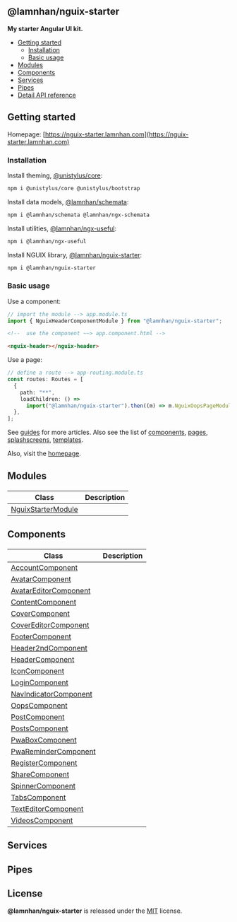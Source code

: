 <section id="head" data-note="AUTO-GENERATED CONTENT, DO NOT EDIT DIRECTLY!">

# @lamnhan/nguix-starter

**My starter Angular UI kit.**

</section>

<section id="tocx" data-note="AUTO-GENERATED CONTENT, DO NOT EDIT DIRECTLY!">

- [Getting started](#getting-started)
  - [Installation](#installation)
  - [Basic usage](#basic-usage)
- [Modules](#modules)
- [Components](#components)
- [Services](#services)
- [Pipes](#pipes)
- [Detail API reference](https://nguix-starter.lamnhan.com/content/reference)


</section>

<section id="main">

## Getting started

Homepage: [https://nguix-starter.lamnhan.com](https://nguix-starter.lamnhan.com)

### Installation

Install theming, [@unistylus/core](https://unistylus.lamnhan.com):

```sh
npm i @unistylus/core @unistylus/bootstrap
```

Install data models, [@lamnhan/schemata](https://schemata.lamnhan.com):

```sh
npm i @lamnhan/schemata @lamnhan/ngx-schemata
```

Install utilities, [@lamnhan/ngx-useful](https://ngx-useful.lamnhan.com):

```sh
npm i @lamnhan/ngx-useful
```

Install NGUIX library, [@lamnhan/nguix-starter](https://nguix-starter.lamnhan.com):

```sh
npm i @lamnhan/nguix-starter
```

### Basic usage

Use a component:

```ts
// import the module --> app.module.ts
import { NguixHeaderComponentModule } from "@lamnhan/nguix-starter";
```

```html
<!--  use the component ~~> app.component.html -->

<nguix-header></nguix-header>
```

Use a page:

```ts
// define a route --> app-routing.module.ts
const routes: Routes = [
  {
    path: "**",
    loadChildren: () =>
      import("@lamnhan/nguix-starter").then((m) => m.NguixOopsPageModule),
  },
];
```

See [guides](https://nguix-starter.lamnhan.com/guides) for more articles. Also see the list of [components](https://nguix-starter.lamnhan.com/components), [pages](https://nguix-starter.lamnhan.com/pages), [splashscreens](https://nguix-starter.lamnhan.com/splashscreens), [templates](https://nguix-starter.lamnhan.com/templates).

Also, visit the [homepage](https://nguix-starter.lamnhan.com).

</section>

<section id="modules" data-note="AUTO-GENERATED CONTENT, DO NOT EDIT DIRECTLY!">

<h2><a name="modules"><p>Modules</p>
</a></h2>

| Class                                                                                                     | Description |
| --------------------------------------------------------------------------------------------------------- | ----------- |
| [NguixStarterModule](https://nguix-starter.lamnhan.com/content/reference/classes/nguixstartermodule.html) |             |

</section>

<section id="components" data-note="AUTO-GENERATED CONTENT, DO NOT EDIT DIRECTLY!">

<h2><a name="components"><p>Components</p>
</a></h2>

| Class                                                                                                           | Description |
| --------------------------------------------------------------------------------------------------------------- | ----------- |
| [AccountComponent](https://nguix-starter.lamnhan.com/content/reference/classes/accountcomponent.html)           |             |
| [AvatarComponent](https://nguix-starter.lamnhan.com/content/reference/classes/avatarcomponent.html)             |             |
| [AvatarEditorComponent](https://nguix-starter.lamnhan.com/content/reference/classes/avatareditorcomponent.html) |             |
| [ContentComponent](https://nguix-starter.lamnhan.com/content/reference/classes/contentcomponent.html)           |             |
| [CoverComponent](https://nguix-starter.lamnhan.com/content/reference/classes/covercomponent.html)               |             |
| [CoverEditorComponent](https://nguix-starter.lamnhan.com/content/reference/classes/covereditorcomponent.html)   |             |
| [FooterComponent](https://nguix-starter.lamnhan.com/content/reference/classes/footercomponent.html)             |             |
| [Header2ndComponent](https://nguix-starter.lamnhan.com/content/reference/classes/header2ndcomponent.html)       |             |
| [HeaderComponent](https://nguix-starter.lamnhan.com/content/reference/classes/headercomponent.html)             |             |
| [IconComponent](https://nguix-starter.lamnhan.com/content/reference/classes/iconcomponent.html)                 |             |
| [LoginComponent](https://nguix-starter.lamnhan.com/content/reference/classes/logincomponent.html)               |             |
| [NavIndicatorComponent](https://nguix-starter.lamnhan.com/content/reference/classes/navindicatorcomponent.html) |             |
| [OopsComponent](https://nguix-starter.lamnhan.com/content/reference/classes/oopscomponent.html)                 |             |
| [PostComponent](https://nguix-starter.lamnhan.com/content/reference/classes/postcomponent.html)                 |             |
| [PostsComponent](https://nguix-starter.lamnhan.com/content/reference/classes/postscomponent.html)               |             |
| [PwaBoxComponent](https://nguix-starter.lamnhan.com/content/reference/classes/pwaboxcomponent.html)             |             |
| [PwaReminderComponent](https://nguix-starter.lamnhan.com/content/reference/classes/pwaremindercomponent.html)   |             |
| [RegisterComponent](https://nguix-starter.lamnhan.com/content/reference/classes/registercomponent.html)         |             |
| [ShareComponent](https://nguix-starter.lamnhan.com/content/reference/classes/sharecomponent.html)               |             |
| [SpinnerComponent](https://nguix-starter.lamnhan.com/content/reference/classes/spinnercomponent.html)           |             |
| [TabsComponent](https://nguix-starter.lamnhan.com/content/reference/classes/tabscomponent.html)                 |             |
| [TextEditorComponent](https://nguix-starter.lamnhan.com/content/reference/classes/texteditorcomponent.html)     |             |
| [VideosComponent](https://nguix-starter.lamnhan.com/content/reference/classes/videoscomponent.html)             |             |

</section>

<section id="services" data-note="AUTO-GENERATED CONTENT, DO NOT EDIT DIRECTLY!">

<h2><a name="services"><p>Services</p>
</a></h2>

</section>

<section id="pipes" data-note="AUTO-GENERATED CONTENT, DO NOT EDIT DIRECTLY!">

<h2><a name="pipes"><p>Pipes</p>
</a></h2>

</section>

<section id="license" data-note="AUTO-GENERATED CONTENT, DO NOT EDIT DIRECTLY!">

## License

**@lamnhan/nguix-starter** is released under the [MIT](https://github.com/lamnhan/nguix-starter/blob/master/LICENSE) license.

</section>
